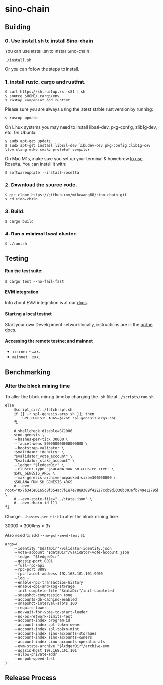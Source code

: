 # sino-chain

## Building

### 0. Use install.sh to install Sino-chain

You can use install.sh to install Sino-chain :

```shell
./install.sh
```

Or you can follow the steps to install.

### 1. install rustc, cargo and rustfmt.

```shell
$ curl https://sh.rustup.rs -sSf | sh
$ source $HOME/.cargo/env
$ rustup component add rustfmt
```

Please sure you are always using the latest stable rust version by running:

```shell
$ rustup update
```

On Linux systems you may need to install libssl-dev, pkg-config, zlib1g-dev, etc. On Ubuntu:

```shell
$ sudo apt-get update
$ sudo apt-get install libssl-dev libudev-dev pkg-config zlib1g-dev llvm clang make cmake protobuf-compiler
```

On Mac M1s, make sure you set up your terminal & homebrew [to use](https://5balloons.info/correct-way-to-install-and-use-homebrew-on-m1-macs/) Rosetta. You can install it with:

```shell
$ softwareupdate --install-rosetta
```

### **2. Download the source code.**

```shell
$ git clone https://github.com/mikewang68/sino-chain.git
$ cd sino-chain
```

### **3. Build.**

```shell
$ cargo build
```

### **4. Run a minimal local cluster.**

```shell
$ ./run.sh
```

## Testing

#### **Run the test suite:**

```shell
$ cargo test --no-fail-fast
```

#### EVM integration

Info about EVM integration is at our [docs](https://www.baidu.com).

#### Starting a local testnet

Start your own Development network locally, instructions are in the [online docs](https://www.baidu.com).

#### Accessing the remote testnet and mainnet

- `testnet` - xxx.
- `mainnet` - xxx.

## Benchmarking

### Alter the block mining time

To alter the block mining time by changing the `.sh` file at `./scripts/run.sh`.

```shell
else
    $script_dir/../fetch-spl.sh
    if [[ -r spl-genesis-args.sh ]]; then
        SPL_GENESIS_ARGS=$(cat spl-genesis-args.sh)
    fi

    # shellcheck disable=SC2086
    sino-genesis \
    --hashes-per-tick 30000 \
    --faucet-wens 500000000000000000 \
    --bootstrap-validator \
    "$validator_identity" \
    "$validator_vote_account" \
    "$validator_stake_account" \
    --ledger "$ledgerDir" \
    --cluster-type "$SOLANA_RUN_SH_CLUSTER_TYPE" \
    $SPL_GENESIS_ARGS \
    --max-genesis-archive-unpacked-size=300000000 \
    $SOLANA_RUN_SH_GENESIS_ARGS 
    # --evm-root="0x7b343e0165c8f354ac7b1e7e7889389f42927ccb9d0330b3036fb749e12795ba" \
    # --evm-state-file="../state.json" \
    # --evm-chain-id 111
fi
```
Change `--hashes-per-tick` to alter the block mining time. 

30000 $\approx$ 3000ms $\approx$ 3s

Also need to add `--no-poh-seed-test` at:
```shell
args=(
    --identity "$dataDir"/validator-identity.json
    --vote-account "$dataDir"/validator-vote-account.json
    --ledger "$ledgerDir"
    --gossip-port 8001
    --full-rpc-api
    --rpc-port 8899
    --rpc-faucet-address 192.168.101.101:9900
    --log -
    --enable-rpc-transaction-history
    --enable-cpi-and-log-storage
    --init-complete-file "$dataDir"/init-completed
    --snapshot-compression none
    --accounts-db-caching-enabled
    --snapshot-interval-slots 100
    --require-tower
    --no-wait-for-vote-to-start-leader
    --no-os-network-limits-test
    --account-index program-id
    --account-index spl-token-owner
    --account-index spl-token-mint
    --account-index sino-accounts-storages
    --account-index sino-accounts-owners
    --account-index sino-accounts-operationals
    --evm-state-archive "$ledgerDir"/archive-evm
    --gossip-host 192.168.101.101
    --allow-private-addr
    --no-poh-speed-test
)
```

## Release Process